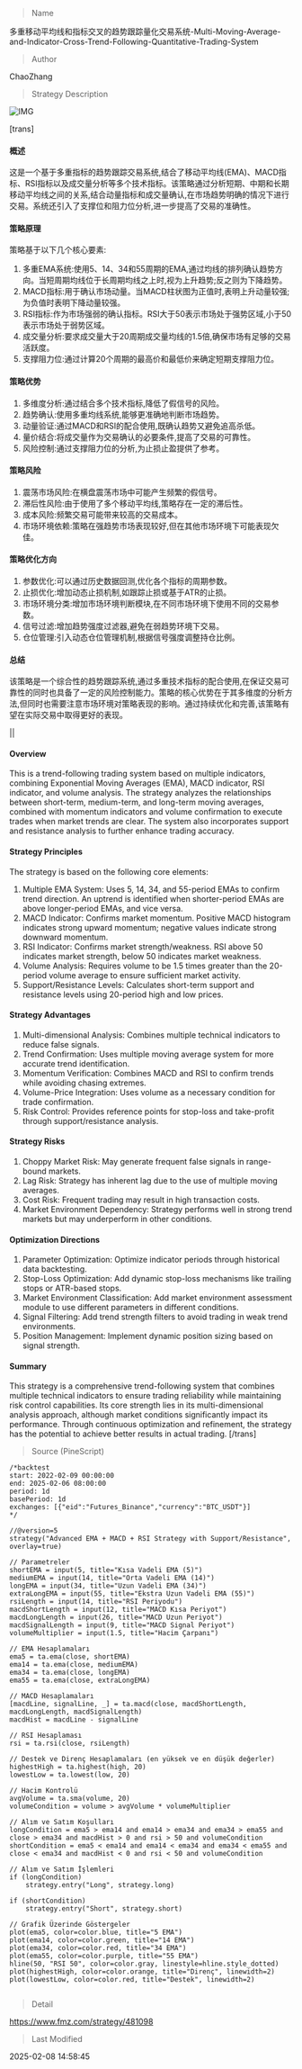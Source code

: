
> Name

多重移动平均线和指标交叉的趋势跟踪量化交易系统-Multi-Moving-Average-and-Indicator-Cross-Trend-Following-Quantitative-Trading-System

> Author

ChaoZhang

> Strategy Description

![IMG](https://www.fmz.com/upload/asset/1b9d00ff57cb0751ac1.png)

[trans]
#### 概述
这是一个基于多重指标的趋势跟踪交易系统,结合了移动平均线(EMA)、MACD指标、RSI指标以及成交量分析等多个技术指标。该策略通过分析短期、中期和长期移动平均线之间的关系,结合动量指标和成交量确认,在市场趋势明确的情况下进行交易。系统还引入了支撑位和阻力位分析,进一步提高了交易的准确性。

#### 策略原理
策略基于以下几个核心要素:
1. 多重EMA系统:使用5、14、34和55周期的EMA,通过均线的排列确认趋势方向。当短周期均线位于长周期均线之上时,视为上升趋势;反之则为下降趋势。
2. MACD指标:用于确认市场动量。当MACD柱状图为正值时,表明上升动量较强;为负值时表明下降动量较强。
3. RSI指标:作为市场强弱的确认指标。RSI大于50表示市场处于强势区域,小于50表示市场处于弱势区域。
4. 成交量分析:要求成交量大于20周期成交量均线的1.5倍,确保市场有足够的交易活跃度。
5. 支撑阻力位:通过计算20个周期的最高价和最低价来确定短期支撑阻力位。

#### 策略优势
1. 多维度分析:通过结合多个技术指标,降低了假信号的风险。
2. 趋势确认:使用多重均线系统,能够更准确地判断市场趋势。
3. 动量验证:通过MACD和RSI的配合使用,既确认趋势又避免追高杀低。
4. 量价结合:将成交量作为交易确认的必要条件,提高了交易的可靠性。
5. 风险控制:通过支撑阻力位的分析,为止损止盈提供了参考。

#### 策略风险
1. 震荡市场风险:在横盘震荡市场中可能产生频繁的假信号。
2. 滞后性风险:由于使用了多个移动平均线,策略存在一定的滞后性。
3. 成本风险:频繁交易可能带来较高的交易成本。
4. 市场环境依赖:策略在强趋势市场表现较好,但在其他市场环境下可能表现欠佳。

#### 策略优化方向
1. 参数优化:可以通过历史数据回测,优化各个指标的周期参数。
2. 止损优化:增加动态止损机制,如跟踪止损或基于ATR的止损。
3. 市场环境分类:增加市场环境判断模块,在不同市场环境下使用不同的交易参数。
4. 信号过滤:增加趋势强度过滤器,避免在弱趋势环境下交易。
5. 仓位管理:引入动态仓位管理机制,根据信号强度调整持仓比例。

#### 总结
该策略是一个综合性的趋势跟踪系统,通过多重技术指标的配合使用,在保证交易可靠性的同时也具备了一定的风险控制能力。策略的核心优势在于其多维度的分析方法,但同时也需要注意市场环境对策略表现的影响。通过持续优化和完善,该策略有望在实际交易中取得更好的表现。

|| 

#### Overview
This is a trend-following trading system based on multiple indicators, combining Exponential Moving Averages (EMA), MACD indicator, RSI indicator, and volume analysis. The strategy analyzes the relationships between short-term, medium-term, and long-term moving averages, combined with momentum indicators and volume confirmation to execute trades when market trends are clear. The system also incorporates support and resistance analysis to further enhance trading accuracy.

#### Strategy Principles
The strategy is based on the following core elements:
1. Multiple EMA System: Uses 5, 14, 34, and 55-period EMAs to confirm trend direction. An uptrend is identified when shorter-period EMAs are above longer-period EMAs, and vice versa.
2. MACD Indicator: Confirms market momentum. Positive MACD histogram indicates strong upward momentum; negative values indicate strong downward momentum.
3. RSI Indicator: Confirms market strength/weakness. RSI above 50 indicates market strength, below 50 indicates market weakness.
4. Volume Analysis: Requires volume to be 1.5 times greater than the 20-period volume average to ensure sufficient market activity.
5. Support/Resistance Levels: Calculates short-term support and resistance levels using 20-period high and low prices.

#### Strategy Advantages
1. Multi-dimensional Analysis: Combines multiple technical indicators to reduce false signals.
2. Trend Confirmation: Uses multiple moving average system for more accurate trend identification.
3. Momentum Verification: Combines MACD and RSI to confirm trends while avoiding chasing extremes.
4. Volume-Price Integration: Uses volume as a necessary condition for trade confirmation.
5. Risk Control: Provides reference points for stop-loss and take-profit through support/resistance analysis.

#### Strategy Risks
1. Choppy Market Risk: May generate frequent false signals in range-bound markets.
2. Lag Risk: Strategy has inherent lag due to the use of multiple moving averages.
3. Cost Risk: Frequent trading may result in high transaction costs.
4. Market Environment Dependency: Strategy performs well in strong trend markets but may underperform in other conditions.

#### Optimization Directions
1. Parameter Optimization: Optimize indicator periods through historical data backtesting.
2. Stop-Loss Optimization: Add dynamic stop-loss mechanisms like trailing stops or ATR-based stops.
3. Market Environment Classification: Add market environment assessment module to use different parameters in different conditions.
4. Signal Filtering: Add trend strength filters to avoid trading in weak trend environments.
5. Position Management: Implement dynamic position sizing based on signal strength.

#### Summary
This strategy is a comprehensive trend-following system that combines multiple technical indicators to ensure trading reliability while maintaining risk control capabilities. Its core strength lies in its multi-dimensional analysis approach, although market conditions significantly impact its performance. Through continuous optimization and refinement, the strategy has the potential to achieve better results in actual trading.
[/trans]



> Source (PineScript)

``` pinescript
/*backtest
start: 2022-02-09 00:00:00
end: 2025-02-06 08:00:00
period: 1d
basePeriod: 1d
exchanges: [{"eid":"Futures_Binance","currency":"BTC_USDT"}]
*/

//@version=5
strategy("Advanced EMA + MACD + RSI Strategy with Support/Resistance", overlay=true)

// Parametreler
shortEMA = input(5, title="Kısa Vadeli EMA (5)")
mediumEMA = input(14, title="Orta Vadeli EMA (14)")
longEMA = input(34, title="Uzun Vadeli EMA (34)")
extraLongEMA = input(55, title="Ekstra Uzun Vadeli EMA (55)")
rsiLength = input(14, title="RSI Periyodu")
macdShortLength = input(12, title="MACD Kısa Periyot")
macdLongLength = input(26, title="MACD Uzun Periyot")
macdSignalLength = input(9, title="MACD Signal Periyot")
volumeMultiplier = input(1.5, title="Hacim Çarpanı")

// EMA Hesaplamaları
ema5 = ta.ema(close, shortEMA)
ema14 = ta.ema(close, mediumEMA)
ema34 = ta.ema(close, longEMA)
ema55 = ta.ema(close, extraLongEMA)

// MACD Hesaplamaları
[macdLine, signalLine, _] = ta.macd(close, macdShortLength, macdLongLength, macdSignalLength)
macdHist = macdLine - signalLine

// RSI Hesaplaması
rsi = ta.rsi(close, rsiLength)

// Destek ve Direnç Hesaplamaları (en yüksek ve en düşük değerler)
highestHigh = ta.highest(high, 20)
lowestLow = ta.lowest(low, 20)

// Hacim Kontrolü
avgVolume = ta.sma(volume, 20)
volumeCondition = volume > avgVolume * volumeMultiplier

// Alım ve Satım Koşulları
longCondition = ema5 > ema14 and ema14 > ema34 and ema34 > ema55 and close > ema34 and macdHist > 0 and rsi > 50 and volumeCondition
shortCondition = ema5 < ema14 and ema14 < ema34 and ema34 < ema55 and close < ema34 and macdHist < 0 and rsi < 50 and volumeCondition

// Alım ve Satım İşlemleri
if (longCondition)
    strategy.entry("Long", strategy.long)

if (shortCondition)
    strategy.entry("Short", strategy.short)

// Grafik Üzerinde Göstergeler
plot(ema5, color=color.blue, title="5 EMA")
plot(ema14, color=color.green, title="14 EMA")
plot(ema34, color=color.red, title="34 EMA")
plot(ema55, color=color.purple, title="55 EMA")
hline(50, "RSI 50", color=color.gray, linestyle=hline.style_dotted)
plot(highestHigh, color=color.orange, title="Direnç", linewidth=2)
plot(lowestLow, color=color.red, title="Destek", linewidth=2)


```

> Detail

https://www.fmz.com/strategy/481098

> Last Modified

2025-02-08 14:58:45
